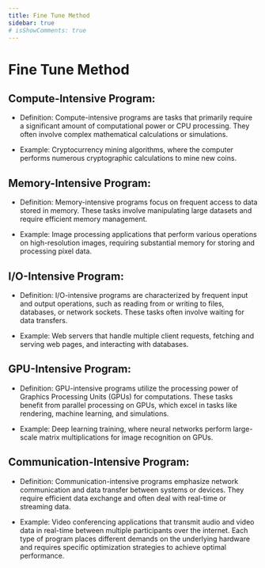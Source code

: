 ```yaml
---
title: Fine Tune Method
sidebar: true
# isShowComments: true
---
```

# Fine Tune Method
<ClientOnly>
<title-pv/>
</ClientOnly>


## Compute-Intensive Program:

* Definition: Compute-intensive programs are tasks that primarily require a significant amount of computational power or CPU processing. They often involve complex mathematical calculations or simulations.

* Example: Cryptocurrency mining algorithms, where the computer performs numerous cryptographic calculations to mine new coins.

## Memory-Intensive Program:

* Definition: Memory-intensive programs focus on frequent access to data stored in memory. These tasks involve manipulating large datasets and require efficient memory management.

* Example: Image processing applications that perform various operations on high-resolution images, requiring substantial memory for storing and processing pixel data.

## I/O-Intensive Program:

* Definition: I/O-intensive programs are characterized by frequent input and output operations, such as reading from or writing to files, databases, or network sockets. These tasks often involve waiting for data transfers.

* Example: Web servers that handle multiple client requests, fetching and serving web pages, and interacting with databases.

## GPU-Intensive Program:

* Definition: GPU-intensive programs utilize the processing power of Graphics Processing Units (GPUs) for computations. These tasks benefit from parallel processing on GPUs, which excel in tasks like rendering, machine learning, and simulations.

* Example: Deep learning training, where neural networks perform large-scale matrix multiplications for image recognition on GPUs.

## Communication-Intensive Program:

* Definition: Communication-intensive programs emphasize network communication and data transfer between systems or devices. They require efficient data exchange and often deal with real-time or streaming data.

* Example: Video conferencing applications that transmit audio and video data in real-time between multiple participants over the internet.
Each type of program places different demands on the underlying hardware and requires specific optimization strategies to achieve optimal performance.



<ClientOnly>
  <leave/>
</ClientOnly/>